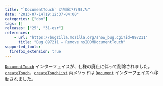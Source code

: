 ```yaml
---
title: "`DocumentTouch` が削除されました"
date: "2013-07-14T19:12:37-04:00"
categories: ["dom"]
tags: []
releases: ["25", "31-esr"]
references:
    - url: "https://bugzilla.mozilla.org/show_bug.cgi?id=897211"
      title: "Bug 897211 – Remove nsIDOMDocumentTouch"
supported_tools:
  firefox_extension: true
---
```

[`DocumentTouch`](https://developer.mozilla.org/docs/Web/API/DocumentTouch) インターフェイスが、仕様の廃止に伴って削除されました。[`createTouch`](https://developer.mozilla.org/docs/Web/API/DocumentTouch.createTouch)、[`createTouchList`](https://developer.mozilla.org/docs/Web/API/DocumentTouch.createTouchList) 両メソッドは [`Document`](https://developer.mozilla.org/docs/Web/API/Document) インターフェイスへ移動されました。
